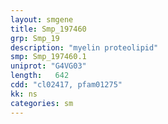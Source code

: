 ```yaml
---
layout: smgene
title: Smp_197460
grp: Smp_19
description: "myelin proteolipid"
smp: Smp_197460.1
uniprot: "G4VG03"
length:   642
cdd: "cl02417, pfam01275"
kk: ns
categories: sm
---
```

